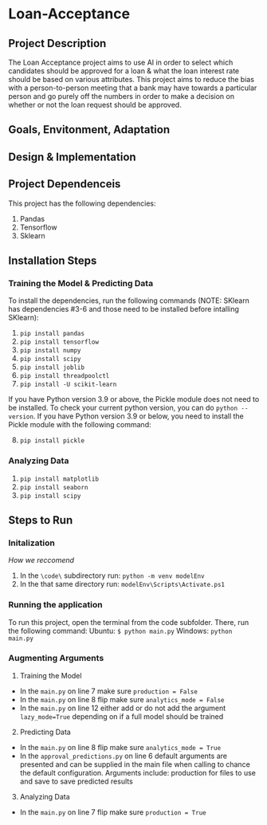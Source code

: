 # Loan-Acceptance

## Project Description 
The Loan Acceptance project aims to use AI in order to select which candidates should be approved for a loan & what the loan interest rate should be based on various attributes. This project aims to reduce the bias with a person-to-person meeting that a bank may have towards a particular person and go purely off the numbers in order to make a decision on whether or not the loan request should be approved. 

## Goals, Envitonment, Adaptation

## Design & Implementation


## Project Dependenceis 
This project has the following dependencies: 
1. Pandas
2. Tensorflow
3. Sklearn

## Installation Steps

### Training the Model & Predicting Data ###
To install the dependencies, run the following commands (NOTE: SKlearn has dependencies #3-6 and those need to be installed before intalling SKlearn): 
1. ``pip install pandas``
2. ``pip install tensorflow`` 
3. ``pip install numpy``
4. ``pip install scipy``
5. ``pip install joblib``
6. ``pip install threadpoolctl``
7. ``pip install -U scikit-learn``

If you have Python version 3.9 or above, the Pickle module does not need to be installed. To check your current python version, you can do ``python --version``. If you have Python version 3.9 or below, you need to install the Pickle module with the following command: 

8. ``pip install pickle``

### Analyzing Data ### 
1. ``pip install matplotlib``
2. ``pip install seaborn`` 
3. ``pip install scipy``

## Steps to Run 

### Initalization ###

*How we reccomend*
1. In the ``\code\`` subdirectory run: ``python -m venv modelEnv``
2. In the that same directory run: ``modelEnv\Scripts\Activate.ps1``

### Running the application ###
To run this project, open the terminal from the code subfolder. There, run the following command: 
Ubuntu: ``$ python main.py``
Windows: ``python main.py``

### Augmenting Arguments ###

1. Training the Model
  * In the ``main.py`` on line 7 make sure ``production = False``
  * In the ``main.py`` on line 8 flip make sure ``analytics_mode = False``
  * In the ``main.py`` on line 12 either add or do not add the argument ``lazy_mode=True`` depending on if a full model should be trained
2. Predicting Data
  * In the ``main.py`` on line 8 flip make sure ``analytics_mode = True``
  * In the ``approval_predictions.py`` on line 6 default arguments are presented and can be supplied in the main file when calling to chance the default configuration. Arguments include: production for files to use and save to save predicted results
3. Analyzing Data
  * In the ``main.py`` on line 7 flip make sure ``production = True``

